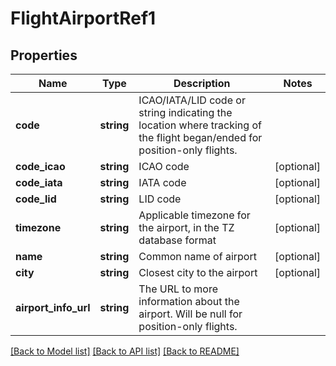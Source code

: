 # FlightAirportRef1

## Properties
Name | Type | Description | Notes
------------ | ------------- | ------------- | -------------
**code** | **string** | ICAO/IATA/LID code or string indicating the location where tracking of the flight began/ended for position-only flights. | 
**code_icao** | **string** | ICAO code | [optional] 
**code_iata** | **string** | IATA code | [optional] 
**code_lid** | **string** | LID code | [optional] 
**timezone** | **string** | Applicable timezone for the airport, in the TZ database format | [optional] 
**name** | **string** | Common name of airport | [optional] 
**city** | **string** | Closest city to the airport | [optional] 
**airport_info_url** | **string** | The URL to more information about the airport. Will be null for position-only flights. | 

[[Back to Model list]](../../README.md#documentation-for-models) [[Back to API list]](../../README.md#documentation-for-api-endpoints) [[Back to README]](../../README.md)

